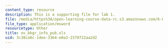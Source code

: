 ```yaml
---
content_type: resource
description: This is a supporting file for lab 1.
file: /media/https%3A/open-learning-course-data-rc.s3.amazonaws.com/6-092-bioinformatics-and-proteomics-january-iap-2005/3c38ca0c1dee3364e0a32379722aa2d2_ov_bkgr_info_pub.xls
file_type: application/msword
resourcetype: Other
title: ov_bkgr_info_pub.xls
uid: 3c38ca0c-1dee-3364-e0a3-2379722aa2d2
---
```

